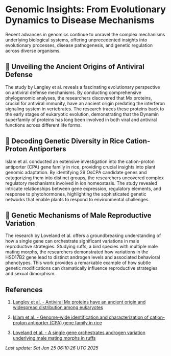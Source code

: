 # Genomic Insights: From Evolutionary Dynamics to Disease Mechanisms

Recent advances in genomics continue to unravel the complex mechanisms underlying biological systems, offering unprecedented insights into evolutionary processes, disease pathogenesis, and genetic regulation across diverse organisms.

## 🧬 Unveiling the Ancient Origins of Antiviral Defense

The study by Langley et al. reveals a fascinating evolutionary perspective on antiviral defense mechanisms. By conducting comprehensive phylogenomic analyses, the researchers discovered that Mx proteins, crucial for antiviral immunity, have an ancient origin predating the interferon signaling system in vertebrates. The research traces these proteins back to the early stages of eukaryotic evolution, demonstrating that the Dynamin superfamily of proteins has long been involved in both viral and antiviral functions across different life forms.

## 🌱 Decoding Genetic Diversity in Rice Cation-Proton Antiporters

Islam et al. conducted an extensive investigation into the cation-proton antiporter (CPA) gene family in rice, providing crucial insights into plant genomic adaptation. By identifying 29 OsCPA candidate genes and categorizing them into distinct groups, the researchers uncovered complex regulatory mechanisms involved in ion homeostasis. The study revealed intricate relationships between gene expression, regulatory elements, and response to phytohormones, highlighting the sophisticated genetic networks that enable plants to respond to environmental challenges.

## 🧠 Genetic Mechanisms of Male Reproductive Variation

The research by Loveland et al. offers a groundbreaking understanding of how a single gene can orchestrate significant variations in male reproductive strategies. Studying ruffs, a bird species with multiple male mating morphs, the researchers demonstrated how variations in the HSD17B2 gene lead to distinct androgen levels and associated behavioral phenotypes. This work provides a remarkable example of how subtle genetic modifications can dramatically influence reproductive strategies and sexual dimorphism.

## References

1. [Langley et al. - Antiviral Mx proteins have an ancient origin and widespread distribution among eukaryotes](https://pubmed.ncbi.nlm.nih.gov/39854241)

2. [Islam et al. - Genome-wide identification and characterization of cation-proton antiporter (CPA) gene family in rice](https://pubmed.ncbi.nlm.nih.gov/39854520)

3. [Loveland et al. - A single gene orchestrates androgen variation underlying male mating morphs in ruffs](https://pubmed.ncbi.nlm.nih.gov/39847616)

*Last update: Sat Jan 25 06:10:26 UTC 2025*
